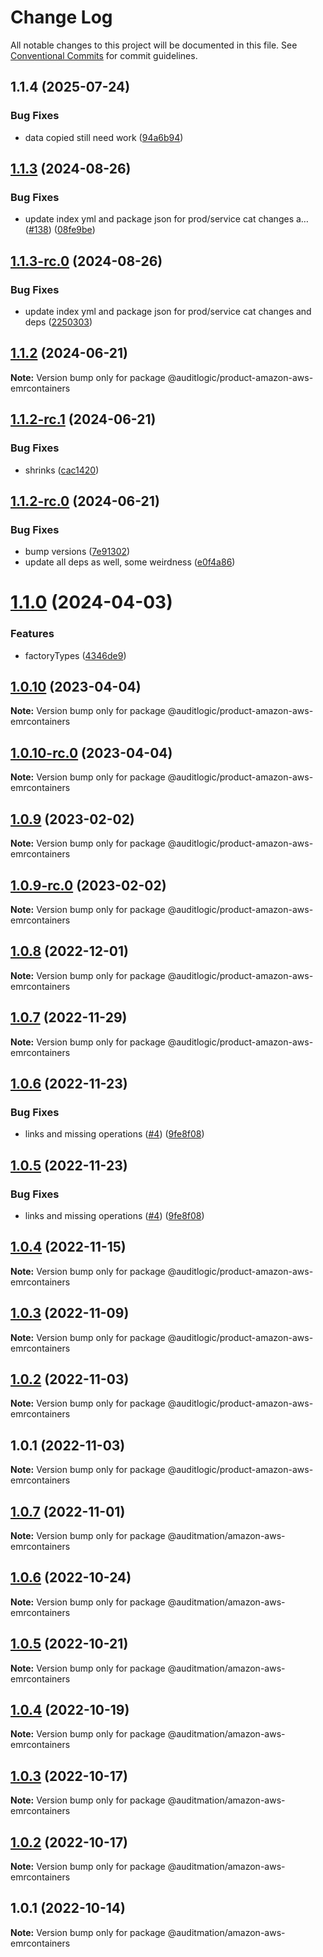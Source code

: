 # Change Log

All notable changes to this project will be documented in this file.
See [Conventional Commits](https://conventionalcommits.org) for commit guidelines.

## 1.1.4 (2025-07-24)


### Bug Fixes

* data copied still need work ([94a6b94](https://github.com/zerobias-org/product/commit/94a6b942fb0516367548599d739529536132755a))





## [1.1.3](https://github.com/auditlogic/product/compare/@auditlogic/product-amazon-aws-emrcontainers@1.1.2...@auditlogic/product-amazon-aws-emrcontainers@1.1.3) (2024-08-26)


### Bug Fixes

* update index yml and package json for prod/service cat changes a… ([#138](https://github.com/auditlogic/product/issues/138)) ([08fe9be](https://github.com/auditlogic/product/commit/08fe9beb1c8457462a19bc69caa02e6212d97e1a))





## [1.1.3-rc.0](https://github.com/auditlogic/product/compare/@auditlogic/product-amazon-aws-emrcontainers@1.1.2...@auditlogic/product-amazon-aws-emrcontainers@1.1.3-rc.0) (2024-08-26)


### Bug Fixes

* update index yml and package json for prod/service cat changes and deps ([2250303](https://github.com/auditlogic/product/commit/225030363a363608240135b7ebed386b28f01e4b))





## [1.1.2](https://github.com/auditlogic/product/compare/@auditlogic/product-amazon-aws-emrcontainers@1.1.2-rc.1...@auditlogic/product-amazon-aws-emrcontainers@1.1.2) (2024-06-21)

**Note:** Version bump only for package @auditlogic/product-amazon-aws-emrcontainers





## [1.1.2-rc.1](https://github.com/auditlogic/product/compare/@auditlogic/product-amazon-aws-emrcontainers@1.1.2-rc.0...@auditlogic/product-amazon-aws-emrcontainers@1.1.2-rc.1) (2024-06-21)


### Bug Fixes

* shrinks ([cac1420](https://github.com/auditlogic/product/commit/cac14200fefcd8183ab69fe89a47bd3f70f563e9))





## [1.1.2-rc.0](https://github.com/auditlogic/product/compare/@auditlogic/product-amazon-aws-emrcontainers@1.1.0...@auditlogic/product-amazon-aws-emrcontainers@1.1.2-rc.0) (2024-06-21)


### Bug Fixes

* bump versions ([7e91302](https://github.com/auditlogic/product/commit/7e913023b8b312150ed7762c32fbbe616be71de5))
* update all deps as well, some weirdness ([e0f4a86](https://github.com/auditlogic/product/commit/e0f4a864714e2d3de6bbf3da014d5312fe53be2f))





# [1.1.0](https://github.com/auditlogic/product/compare/@auditlogic/product-amazon-aws-emrcontainers@1.0.10...@auditlogic/product-amazon-aws-emrcontainers@1.1.0) (2024-04-03)


### Features

* factoryTypes ([4346de9](https://github.com/auditlogic/product/commit/4346de92693aee892fccf725338ffc7b80ab182b))





## [1.0.10](https://github.com/auditlogic/product/compare/@auditlogic/product-amazon-aws-emrcontainers@1.0.9...@auditlogic/product-amazon-aws-emrcontainers@1.0.10) (2023-04-04)

**Note:** Version bump only for package @auditlogic/product-amazon-aws-emrcontainers





## [1.0.10-rc.0](https://github.com/auditlogic/product/compare/@auditlogic/product-amazon-aws-emrcontainers@1.0.9...@auditlogic/product-amazon-aws-emrcontainers@1.0.10-rc.0) (2023-04-04)

**Note:** Version bump only for package @auditlogic/product-amazon-aws-emrcontainers





## [1.0.9](https://github.com/auditlogic/product/compare/@auditlogic/product-amazon-aws-emrcontainers@1.0.8...@auditlogic/product-amazon-aws-emrcontainers@1.0.9) (2023-02-02)

**Note:** Version bump only for package @auditlogic/product-amazon-aws-emrcontainers





## [1.0.9-rc.0](https://github.com/auditlogic/product/compare/@auditlogic/product-amazon-aws-emrcontainers@1.0.8...@auditlogic/product-amazon-aws-emrcontainers@1.0.9-rc.0) (2023-02-02)

**Note:** Version bump only for package @auditlogic/product-amazon-aws-emrcontainers





## [1.0.8](https://github.com/auditlogic/product/compare/@auditlogic/product-amazon-aws-emrcontainers@1.0.7...@auditlogic/product-amazon-aws-emrcontainers@1.0.8) (2022-12-01)

**Note:** Version bump only for package @auditlogic/product-amazon-aws-emrcontainers





## [1.0.7](https://github.com/auditlogic/product/compare/@auditlogic/product-amazon-aws-emrcontainers@1.0.6...@auditlogic/product-amazon-aws-emrcontainers@1.0.7) (2022-11-29)

**Note:** Version bump only for package @auditlogic/product-amazon-aws-emrcontainers





## [1.0.6](https://github.com/auditlogic/product/compare/@auditlogic/product-amazon-aws-emrcontainers@1.0.4...@auditlogic/product-amazon-aws-emrcontainers@1.0.6) (2022-11-23)


### Bug Fixes

* links and missing operations ([#4](https://github.com/auditlogic/product/issues/4)) ([9fe8f08](https://github.com/auditlogic/product/commit/9fe8f08fe7c57fdb79f991ac35bd6ac2e7dcad38))





## [1.0.5](https://github.com/auditlogic/product/compare/@auditlogic/product-amazon-aws-emrcontainers@1.0.4...@auditlogic/product-amazon-aws-emrcontainers@1.0.5) (2022-11-23)


### Bug Fixes

* links and missing operations ([#4](https://github.com/auditlogic/product/issues/4)) ([9fe8f08](https://github.com/auditlogic/product/commit/9fe8f08fe7c57fdb79f991ac35bd6ac2e7dcad38))





## [1.0.4](https://github.com/auditlogic/product/compare/@auditlogic/product-amazon-aws-emrcontainers@1.0.3...@auditlogic/product-amazon-aws-emrcontainers@1.0.4) (2022-11-15)

**Note:** Version bump only for package @auditlogic/product-amazon-aws-emrcontainers





## [1.0.3](https://github.com/auditlogic/product/compare/@auditlogic/product-amazon-aws-emrcontainers@1.0.2...@auditlogic/product-amazon-aws-emrcontainers@1.0.3) (2022-11-09)

**Note:** Version bump only for package @auditlogic/product-amazon-aws-emrcontainers





## [1.0.2](https://github.com/auditlogic/product/compare/@auditlogic/product-amazon-aws-emrcontainers@1.0.1...@auditlogic/product-amazon-aws-emrcontainers@1.0.2) (2022-11-03)

**Note:** Version bump only for package @auditlogic/product-amazon-aws-emrcontainers





## 1.0.1 (2022-11-03)

**Note:** Version bump only for package @auditlogic/product-amazon-aws-emrcontainers





## [1.0.7](https://github.com/auditmation/store-content/compare/@auditmation/amazon-aws-emrcontainers@1.0.6...@auditmation/amazon-aws-emrcontainers@1.0.7) (2022-11-01)

**Note:** Version bump only for package @auditmation/amazon-aws-emrcontainers





## [1.0.6](https://github.com/auditmation/store-content/compare/@auditmation/amazon-aws-emrcontainers@1.0.5...@auditmation/amazon-aws-emrcontainers@1.0.6) (2022-10-24)

**Note:** Version bump only for package @auditmation/amazon-aws-emrcontainers





## [1.0.5](https://github.com/auditmation/store-content/compare/@auditmation/amazon-aws-emrcontainers@1.0.4...@auditmation/amazon-aws-emrcontainers@1.0.5) (2022-10-21)

**Note:** Version bump only for package @auditmation/amazon-aws-emrcontainers





## [1.0.4](https://github.com/auditmation/store-content/compare/@auditmation/amazon-aws-emrcontainers@1.0.3...@auditmation/amazon-aws-emrcontainers@1.0.4) (2022-10-19)

**Note:** Version bump only for package @auditmation/amazon-aws-emrcontainers





## [1.0.3](https://github.com/auditmation/store-content/compare/@auditmation/amazon-aws-emrcontainers@1.0.2...@auditmation/amazon-aws-emrcontainers@1.0.3) (2022-10-17)

**Note:** Version bump only for package @auditmation/amazon-aws-emrcontainers





## [1.0.2](https://github.com/auditmation/store-content/compare/@auditmation/amazon-aws-emrcontainers@1.0.1...@auditmation/amazon-aws-emrcontainers@1.0.2) (2022-10-17)

**Note:** Version bump only for package @auditmation/amazon-aws-emrcontainers





## 1.0.1 (2022-10-14)

**Note:** Version bump only for package @auditmation/amazon-aws-emrcontainers
